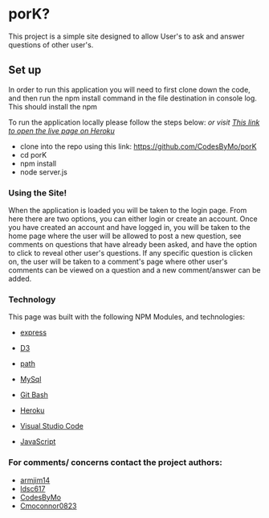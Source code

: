 # porK?
This project is a simple site designed to allow User's to ask and answer questions of other user's. 


## Set up
In order to run this application you will need to first clone down the code, and then run the npm install command in the file destination in console log. This should install the npm 

To run the application locally  please follow the steps below:
*or visit [This link to open the live page on Heroku](https://warm-tor-57993.herokuapp.com/login)*


* clone into the repo using this link: https://github.com/CodesByMo/porK
* cd porK
* npm install
* node server.js 


### Using the Site!
When the application is loaded you will be taken to the login page. From here there are two options, you can either login or create an account. Once you have created an account and have logged in, you will be taken to the home page where the user will be allowed to post a new question, see comments on questions that have already been asked, and have the option to click to reveal other user's questions. If any specific question is clicken on, the user will be taken to a comment's page where other user's comments can be viewed on a question and a new comment/answer can be added.



### Technology
This page was built with the following NPM Modules, and technologies:


* [express](https://www.npmjs.com/package/express)

* [D3](https://d3js.org/)

* [path](https://www.npmjs.com/package/path)

* [MySql](https://www.mysql.com/)

* [Git Bash](https://gitforwindows.org/)

* [Heroku](https://id.heroku.com/login)

* [Visual Studio Code](https://code.visualstudio.com/)

* [JavaScript](https://developer.mozilla.org/en-US/docs/Web/JavaScript/Reference)





### For comments/ concerns contact the project authors: 
- [armjim14](https://github.com/armjim14) 
- [ldsc617](https://github.com/ldsc617)
- [CodesByMo](https://github.com/CodesByMo/porK)
- [Cmoconnor0823](https://github.com/Cmoconnor0823) 